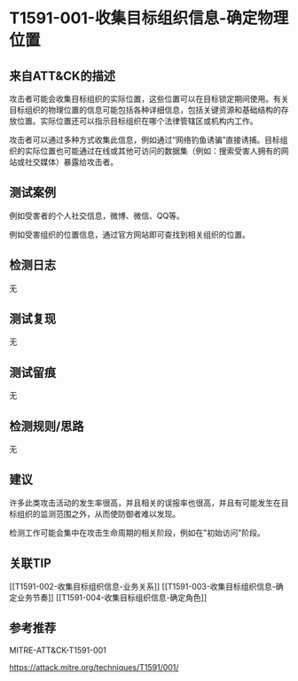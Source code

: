 # T1591-001-收集目标组织信息-确定物理位置

## 来自ATT&CK的描述

攻击者可能会收集目标组织的实际位置，这些位置可以在目标锁定期间使用。有关目标组织的物理位置的信息可能包括各种详细信息，包括关键资源和基础结构的存放位置。实际位置还可以指示目标组织在哪个法律管辖区或机构内工作。

攻击者可以通过多种方式收集此信息，例如通过“网络钓鱼诱骗”直接诱捕。目标组织的实际位置也可能通过在线或其他可访问的数据集（例如：搜索受害人拥有的网站或社交媒体）暴露给攻击者。

## 测试案例

例如受害者的个人社交信息，微博、微信、QQ等。

例如受害组织的位置信息，通过官方网站即可查找到相关组织的位置。

## 检测日志

无

## 测试复现

无

## 测试留痕

无

## 检测规则/思路

无

## 建议

许多此类攻击活动的发生率很高，并且相关的误报率也很高，并且有可能发生在目标组织的监测范围之外，从而使防御者难以发现。

检测工作可能会集中在攻击生命周期的相关阶段，例如在"初始访问"阶段。
## 关联TIP
[[T1591-002-收集目标组织信息-业务关系]]
[[T1591-003-收集目标组织信息-确定业务节奏]]
[[T1591-004-收集目标组织信息-确定角色]]

## 参考推荐

MITRE-ATT&CK-T1591-001

<https://attack.mitre.org/techniques/T1591/001/>
